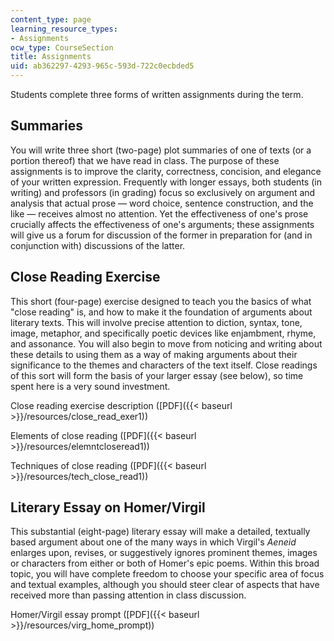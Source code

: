 ```yaml
---
content_type: page
learning_resource_types:
- Assignments
ocw_type: CourseSection
title: Assignments
uid: ab362297-4293-965c-593d-722c0ecbded5
---
```


Students complete three forms of written assignments during the term.

Summaries
---------

You will write three short (two-page) plot summaries of one of texts (or a portion thereof) that we have read in class. The purpose of these assignments is to improve the clarity, correctness, concision, and elegance of your written expression. Frequently with longer essays, both students (in writing) and professors (in grading) focus so exclusively on argument and analysis that actual prose — word choice, sentence construction, and the like — receives almost no attention. Yet the effectiveness of one's prose crucially affects the effectiveness of one's arguments; these assignments will give us a forum for discussion of the former in preparation for (and in conjunction with) discussions of the latter.

Close Reading Exercise
----------------------

This short (four-page) exercise designed to teach you the basics of what "close reading" is, and how to make it the foundation of arguments about literary texts. This will involve precise attention to diction, syntax, tone, image, metaphor, and specifically poetic devices like enjambment, rhyme, and assonance. You will also begin to move from noticing and writing about these details to using them as a way of making arguments about their significance to the themes and characters of the text itself. Close readings of this sort will form the basis of your larger essay (see below), so time spent here is a very sound investment.

Close reading exercise description ([PDF]({{< baseurl >}}/resources/close_read_exer1))

Elements of close reading ([PDF]({{< baseurl >}}/resources/elemntcloseread1))

Techniques of close reading ([PDF]({{< baseurl >}}/resources/tech_close_read1))

Literary Essay on Homer/Virgil
------------------------------

This substantial (eight-page) literary essay will make a detailed, textually based argument about one of the many ways in which Virgil's _Aeneid_ enlarges upon, revises, or suggestively ignores prominent themes, images or characters from either or both of Homer's epic poems. Within this broad topic, you will have complete freedom to choose your specific area of focus and textual examples, although you should steer clear of aspects that have received more than passing attention in class discussion.

Homer/Virgil essay prompt ([PDF]({{< baseurl >}}/resources/virg_home_prompt))